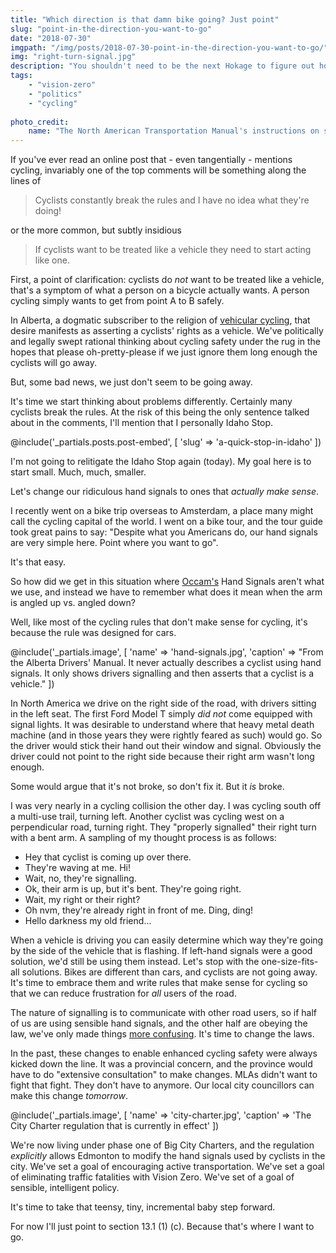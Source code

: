 ```yaml
---
title: "Which direction is that damn bike going? Just point"
slug: "point-in-the-direction-you-want-to-go"
date: "2018-07-30"
imgpath: "/img/posts/2018-07-30-point-in-the-direction-you-want-to-go/"
img: "right-turn-signal.jpg"
description: "You shouldn't need to be the next Hokage to figure out how to signal a right turn."
tags: 
    - "vision-zero"
    - "politics"
    - "cycling"
    
photo_credit:
    name: "The North American Transportation Manual's instructions on signalling a right turn on a bicycle"
---
```


If you've ever read an online post that - even tangentially - mentions cycling, invariably one of the top comments will
be something along the lines of 

> Cyclists constantly break the rules and I have no idea what they're doing!

or the more common, but subtly insidious

> If cyclists want to be treated like a vehicle they need to start acting like one.

First, a point of clarification: cyclists do *not* want to be treated like a vehicle, that's a symptom of what a person on
a bicycle actually wants. A person cycling simply wants to get from point A to B safely.

In Alberta, a dogmatic subscriber to the religion of [vehicular cycling](https://en.wikipedia.org/wiki/Vehicular_cycling),
that desire manifests as asserting a cyclists' rights as a vehicle. We've politically and legally swept rational thinking about cycling safety under
the rug in the hopes that please oh-pretty-please if we just ignore them long enough the cyclists will go away.

But, some bad news, we just don't seem to be going away.

It's time we start thinking about problems differently. Certainly many cyclists break the rules. At the risk of this
being the only sentence talked about in the comments, I'll mention that I personally Idaho Stop.

@include('_partials.posts.post-embed', [ 'slug' => 'a-quick-stop-in-idaho' ])

I'm not going to relitigate the Idaho Stop again (today). My goal here is to start small. Much, much, smaller.

Let's change our ridiculous hand signals to ones that _actually make sense_.

I recently went on a bike trip overseas to Amsterdam, a place many might call the cycling capital of the world. I went on a bike
tour, and the tour guide took great pains to say: "Despite what you Americans do, our hand signals are very simple here. Point where you want to go".

It's that easy.

So how did we get in this situation where [Occam's](https://en.wikipedia.org/wiki/Occam%27s_razor) Hand Signals aren't what we use, and instead we have to remember what does it
mean when the arm is angled up vs. angled down?

Well, like most of the cycling rules that don't make sense for cycling, it's because the rule was designed for cars.

@include('_partials.image', [ 'name' => 'hand-signals.jpg', 'caption' => "From the Alberta Drivers' Manual. It never actually describes a cyclist using hand signals. It only shows drivers signalling and then asserts that a cyclist is a vehicle." ])

In North America we drive on the right side of the road, with drivers sitting in the left seat. The first Ford Model T
simply _did not_ come equipped with signal lights. It was desirable to understand where that heavy metal death machine
(and in those years they were rightly feared as such) would go. So the driver would stick their hand out their window and signal. Obviously
the driver could not point to the right side because their right arm wasn't long enough.

Some would argue that it's not broke, so don't fix it. But it _is_ broke.

I was very nearly in a cycling collision the other day. I was cycling south off a multi-use trail, turning left. Another 
cyclist was cycling west on a perpendicular road, turning right. They "properly signalled" their right turn with a bent arm.
A sampling of my thought process is as follows:

* Hey that cyclist is coming up over there.
* They're waving at me. Hi!
* Wait, no, they're signalling.
* Ok, their arm is up, but it's bent. They're going right.
* Wait, my right or their right?
* Oh nvm, they're already right in front of me. Ding, ding!
* Hello darkness my old friend...

When a vehicle is driving you can easily determine which way they're going by the side of the vehicle that is flashing.
If left-hand signals were a good solution, we'd still be using them instead. Let's stop with the one-size-fits-all solutions.
Bikes are different than cars, and cyclists are not going away. It's time to embrace them and write rules that make sense
for cycling so that we can reduce frustration for _all_ users of the road.

The nature of signalling is to communicate with other road users, so if half of us are using sensible hand signals, and the 
other half are obeying the law, we've only made things [more confusing](https://xkcd.com/927/). It's time to change the laws.

In the past, these changes to enable enhanced cycling safety were always kicked down the line. It was a provincial concern,
and the province would have to do "extensive consultation" to make changes. MLAs didn't want to fight that fight. They don't have to
anymore. Our local city councillors can make this change _tomorrow_.

@include('_partials.image', [ 'name' => 'city-charter.jpg', 'caption' => 'The City Charter regulation that is currently in effect' ])

We're now living under phase one of Big City Charters, and the regulation _explicitly_ allows Edmonton to modify the hand
signals used by cyclists in the city. We've set a goal of encouraging active transportation. We've set a goal of eliminating traffic
fatalities with Vision Zero. We've set of a goal of sensible, intelligent policy.

It's time to take that teensy, tiny, incremental baby step forward.

For now I'll just point to section 13.1 (1) (c). Because that's where I want to go.


